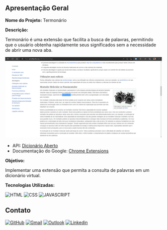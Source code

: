 ## Apresentação Geral

**Nome do Projeto:** Termonário

**Descrição:**

Termonário é uma extensão que facilita a busca de palavras, permitindo que o usuário obtenha rapidamente seus significados sem a necessidade de abrir uma nova aba.

![demo](./source/images/termonario.gif)

- API: [Dicionário Aberto](https://api.dicionario-aberto.net/index.html)
- Documentação do Google: [Chrome Extensions](https://developer.chrome.com/docs/extensions/get-started?hl=pt-br)

**Objetivo:**

Implementar uma extensão que permita a consulta de palavras em um dicionário virtual.

**Tecnologias Utilizadas:**

![HTML](https://img.shields.io/badge/HTML5-E34F26?style=for-the-badge&logo=html5&logoColor=white)
![CSS](https://img.shields.io/badge/CSS3-1572B6?style=for-the-badge&logo=css3&logoColor=white)
![JAVASCRIPT](https://img.shields.io/badge/JavaScript-323330?style=for-the-badge&logo=javascript&logoColor=F7DF1E)

## Contato

[![GitHub](https://img.shields.io/badge/GitHub-100000?style=for-the-badge&logo=github&logoColor=white)](https://github.com/edssaac)
[![Gmail](https://img.shields.io/badge/Gmail-D14836?style=for-the-badge&logo=gmail&logoColor=white)](mailto:edssaac@gmail.com)
[![Outlook](https://img.shields.io/badge/Outlook-0078D4?style=for-the-badge&logo=microsoft-outlook&logoColor=white)](mailto:edssaac@outlook.com)
[![Linkedin](https://img.shields.io/badge/LinkedIn-black.svg?style=for-the-badge&logo=linkedin&color=informational)](https://www.linkedin.com/in/edssaac)
